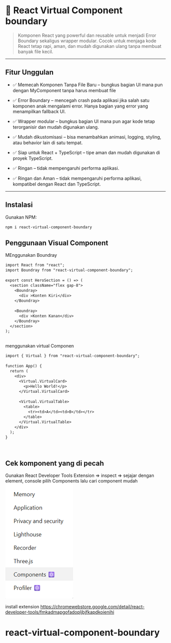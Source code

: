 # 🧠 React Virtual Component boundary

> Komponen React yang powerful dan reusable untuk menjadi Error Boundary sekaligus wrapper modular. Cocok untuk menjaga kode React tetap rapi, aman, dan mudah digunakan ulang tanpa membuat banyak file kecil.

---

## Fitur Unggulan
-  ✅ Memecah Komponen Tanpa File Baru – bungkus bagian UI mana pun dengan MyComponent tanpa harus membuat file

- ✅ Error Boundary – mencegah crash pada aplikasi jika salah satu komponen anak mengalami error. Hanya bagian yang error yang menampilkan fallback UI.

- ✅ Wrapper modular – bungkus bagian UI mana pun agar kode tetap terorganisir dan mudah digunakan ulang.

- ✅ Mudah dikustomisasi – bisa menambahkan animasi, logging, styling, atau behavior lain di satu tempat.

- ✅ Siap untuk React + TypeScript – tipe aman dan mudah digunakan di proyek TypeScript.

- ✅ Ringan – tidak mempengaruhi performa aplikasi.

-  ✅ Ringan dan Aman – tidak mempengaruhi performa aplikasi, kompatibel dengan React dan TypeScript.

---

## Instalasi

Gunakan NPM:

```bash
npm i react-virtual-component-boundary
```
## Penggunaan Visual Component


MEnggunakan Boundray
```
import React from "react";
import Boundray from "react-virtual-component-boundary";

export const HeroSection = () => (
  <section className="flex gap-8">
    <Boundray>
      <div >Konten Kiri</div>
    </Boundray>

    <Boundray>
      <div >Konten Kanan</div>
    </Boundray>
  </section>
);


```

menggunakan virtual Componen
```
import { Virtual } from "react-virtual-component-boundary";

function App() {
  return (
    <div>
      <Virtual.VirtualCard>
        <p>Hello World!</p>
      </Virtual.VirtualCard>

      <Virtual.VirtualTable>
        <table>
          <tr><td>A</td><td>B</td></tr>
        </table>
      </Virtual.VirtualTable>
    </div>
  );
}



```
## Cek komponent yang di pecah 

Gunakan React Developer Tools Extension => inspect => sejajar dengan element, console pilih Components lalu cari component mudah
![alt text](image.png)

install extension https://chromewebstore.google.com/detail/react-developer-tools/fmkadmapgofadopljbjfkapdkoienihi

# react-virtual-component-boundary
